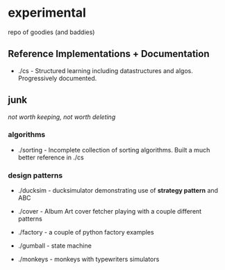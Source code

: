 # experimental
repo of goodies (and baddies) 

## Reference Implementations + Documentation

+ ./cs - Structured learning including datastructures and algos. Progressively documented.

## junk

*not worth keeping, not worth deleting*

### algorithms

+ ./sorting - Incomplete collection of sorting algorithms. Built a much better reference in ./cs

### design patterns

+ ./ducksim - ducksimulator demonstrating use of **strategy pattern** and ABC
+ ./cover - Album Art cover fetcher playing with a couple different patterns
+ ./factory - a couple of python factory examples
+ ./gumball - state machine

+ ./monkeys - monkeys with typewriters simulators
